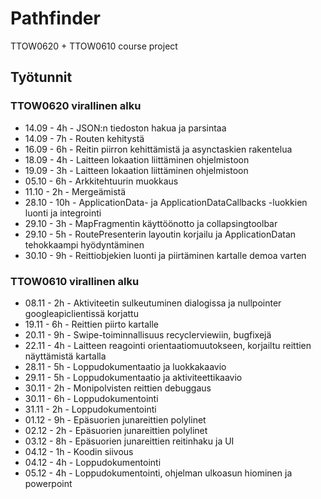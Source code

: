 # Pathfinder
TTOW0620 + TTOW0610 course project

## Työtunnit

### TTOW0620 virallinen alku

- 14.09 - 4h - JSON:n tiedoston hakua ja parsintaa
- 14.09 - 7h - Routen kehitystä
- 16.09 - 6h - Reitin piirron kehittämistä ja asynctaskien rakentelua
- 18.09 - 4h - Laitteen lokaation liittäminen ohjelmistoon
- 19.09 - 3h - Laitteen lokaation liittäminen ohjelmistoon
- 05.10 - 6h - Arkkitehtuurin muokkaus
- 11.10 - 2h - Mergeämistä
- 28.10 - 10h - ApplicationData- ja ApplicationDataCallbacks -luokkien luonti ja integrointi
- 29.10 - 3h - MapFragmentin käyttöönotto ja collapsingtoolbar
- 29.10 - 5h - RoutePresenterin layoutin korjailu ja ApplicationDatan tehokkaampi hyödyntäminen
- 30.10 - 9h - Reittiobjekien luonti ja piirtäminen kartalle demoa varten

### TTOW0610 virallinen alku

- 08.11 - 2h - Aktiviteetin sulkeutuminen dialogissa ja nullpointer googleapiclientissä korjattu
- 19.11 - 6h - Reittien piirto kartalle
- 20.11 - 9h - Swipe-toiminnallisuus recyclerviewiin, bugfixejä
- 22.11 - 4h - Laitteen reagointi orientaatiomuutokseen, korjailtu reittien näyttämistä kartalla
- 28.11 - 5h - Loppudokumentaatio ja luokkakaavio
- 29.11 - 5h - Loppudokumentaatio ja aktiviteettikaavio
- 30.11 - 2h - Monipolvisten reittien debuggaus
- 30.11 - 6h - Loppudokumentointi
- 31.11 - 2h - Loppudokumentointi
- 01.12 - 9h - Epäsuorien junareittien polylinet
- 02.12 - 2h - Epäsuorien junareittien polylinet
- 03.12 - 8h - Epäsuorien junareittien reitinhaku ja UI
- 04.12 - 1h - Koodin siivous
- 04.12 - 4h - Loppudokumentointi
- 05.12 - 4h - Loppudokumentointi, ohjelman ulkoasun hiominen ja powerpoint